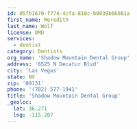 ```yaml
---
id: 05fb1670-f774-4cfa-810c-b0039b66081a
first_name: Meredith
last_name: Wolf
license: DMD
services:
  - dentist
category: Dentists
org_name: 'Shadow Mountain Dental Group'
address: '6525 N Decatur Blvd'
city: 'Las Vegas'
state: NV
zip: '89131'
phone: '(702) 577-1941'
title: 'Shadow Mountain Dental Group'
_geoloc:
  lat: 36.271
  lng: -115.207
---
```

